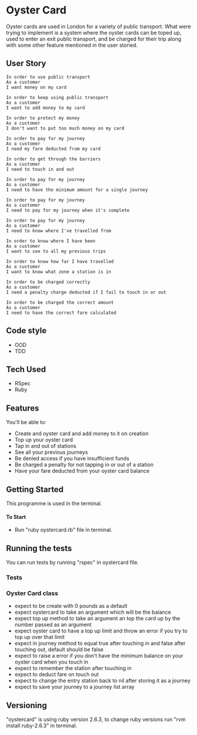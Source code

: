# Oyster Card
Oyster cards are used in London for a variety of public transport. What were trying to implement is a system where the oyster cards can be toped up, used to enter an exit public transport, and be charged for their trip along with some other feature mentioned in the user storied.

## User Story

```
In order to use public transport
As a customer
I want money on my card

In order to keep using public transport
As a customer
I want to add money to my card

In order to protect my money
As a customer
I don't want to put too much money on my card

In order to pay for my journey
As a customer
I need my fare deducted from my card

In order to get through the barriers
As a customer
I need to touch in and out

In order to pay for my journey
As a customer
I need to have the minimum amount for a single journey

In order to pay for my journey
As a customer
I need to pay for my journey when it's complete

In order to pay for my journey
As a customer
I need to know where I've travelled from

In order to know where I have been
As a customer
I want to see to all my previous trips

In order to know how far I have travelled
As a customer
I want to know what zone a station is in

In order to be charged correctly
As a customer
I need a penalty charge deducted if I fail to touch in or out

In order to be charged the correct amount
As a customer
I need to have the correct fare calculated
```

## Code style

- OOD
- TDD

## Tech Used

- RSpec
- Ruby

## Features

You'll be able to:

- Create and oyster card and add money to it on creation
- Top up your oyster card
- Tap in and out of stations
- See all your previous journeys
- Be denied access if you have insufficient funds
- Be charged a penalty for not tapping in or out of a station
- Have your fare deducted from your oyster card balance

## Getting Started

This programme is used in the terminal.

#### To Start

- Run "ruby  oystercard.rb" file in terminal.

## Running the tests

You can run tests by running "rspec" in oystercard file.

### Tests 

### Oyster Card class

- expect to be create with 0 pounds as a default
- expect oystercard to take an argument which will be the balance
- expect top up method to take an argument an top the card up by the number passed as an argument
- expect oyster card to have a top up limit and throw an error if you try to top up over that limit
- expect in journey method to equal true after touching in and false after touching out, default should be false
- expect to raise a error if you don't have the minimum balance on your oyster card when you touch in
- expect to remember the station after touching in
- expect to deduct fare on touch out
- expect to change the entry station back to nil after storing it as a journey
- expect to save your journey to a journey list array

## Versioning

"oystercard" is using ruby version 2.6.3, to change ruby versions run "rvm install ruby-2.6.3" in terminal.
